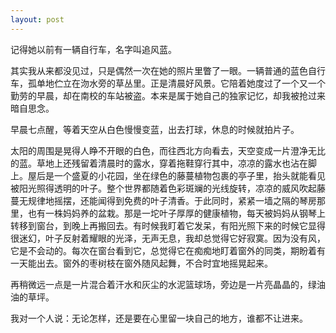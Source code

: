 ```yaml
---
layout: post
---
```


记得她以前有一辆自行车，名字叫追风蓝。

其实我从来都没见过，只是偶然一次在她的照片里瞥了一眼。一辆普通的蓝色自行车，孤单地伫立在沕水旁的草丛里。正是清晨好风景。它陪着她度过了一个又一个勤劳的早晨，却在南校的车站被盗。本来是属于她自己的独家记忆，却我被抢过来暗自思念。

早晨七点醒，等着天空从白色慢慢变蓝，出去打球，休息的时候就拍片子。

太阳的周围是晃得人睁不开眼的白色，而往西北方向看去，天空变成一片澄净无比的蓝。草地上还残留着清晨时的露水，穿着拖鞋穿行其中，凉凉的露水也沾在脚上。屋后是一个盛夏的小花园，坐在绿色的藤蔓植物包裹的亭子里，抬头就能看见被阳光照得透明的叶子。整个世界都随着色彩斑斓的光线旋转，凉凉的威风吹起藤蔓无规律地摇摆，还能闻得到免费的叶子清香。于此同时，紧紧一墙之隔的琴房那里，也有一株妈妈养的盆栽。那是一坨叶子厚厚的健康植物，每天被妈妈从钢琴上转移到窗台，到晚上再搬回去。有时候我盯着它发呆，有阳光照下来的时候它显得很迷幻，叶子反射着耀眼的光泽，无声无息，我却总觉得它好寂寞。因为没有风，它是不会动的。每次在窗台看到它，总觉得它在痴痴地盯着窗外的同类，期盼着有一天能出去。窗外的枣树枝在窗外随风起舞，不合时宜地摇晃起来。

再稍微远一点是一片混合着汗水和灰尘的水泥篮球场，旁边是一片亮晶晶的，绿油油的草坪。

我对一个人说：无论怎样，还是要在心里留一块自己的地方，谁都不让进来。
